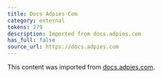 ```yaml
---
title: Docs Adpies Com
category: external
tokens: 279
description: Imported from docs.adpies.com
has_full: false
source_url: https://docs.adpies.com
---
```


This content was imported from [docs.adpies.com](https://docs.adpies.com).
